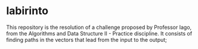 # labirinto
This repository is the resolution of a challenge proposed by Professor Iago, from the Algorithms and Data Structure II - Practice discipline. It consists of finding paths in the vectors that lead from the input to the output;
